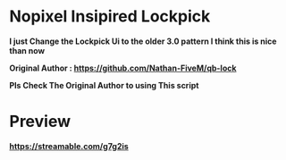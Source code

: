 # Nopixel Insipired Lockpick
**I just Change the Lockpick Ui to the older 3.0 pattern I think this is nice than now**

**Original Author : https://github.com/Nathan-FiveM/qb-lock**

**Pls Check The Original Author to using This script**

# Preview
**https://streamable.com/g7g2is**
